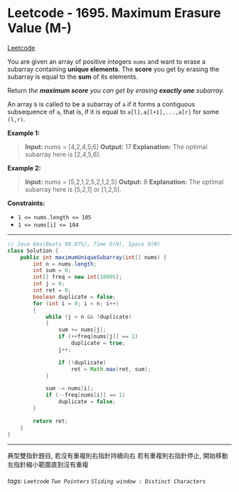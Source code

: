 # Leetcode - 1695. Maximum Erasure Value (M-)

[Leetcode](https://leetcode.com/problems/maximum-erasure-value/)

You are given an array of positive integers `nums` and want to erase a subarray containing **unique elements**. The **score** you get by erasing the subarray is equal to the **sum** of its elements.

Return _the **maximum score** you can get by erasing **exactly one** subarray._

An array `b` is called to be a subarray of `a` if it forms a contiguous subsequence of `a`, that is, if it is equal to `a[l],a[l+1],...,a[r]` for some `(l,r)`.

**Example 1:**

> **Input:** nums = [4,2,4,5,6]
> **Output:** 17
> **Explanation:** The optimal subarray here is [2,4,5,6].

**Example 2:**

> **Input:** nums = [5,2,1,2,5,2,1,2,5]
> **Output:** 8
> **Explanation:** The optimal subarray here is [5,2,1] or [1,2,5].

**Constraints:**

-   `1 <= nums.length <= 105`
-   `1 <= nums[i] <= 104`

---
```java
// Java 6ms(Beats 98.07%), Time O(N), Space O(N)
class Solution {
    public int maximumUniqueSubarray(int[] nums) {
        int n = nums.length;
        int sum = 0;
        int[] freq = new int[10005];
        int j = 0;
        int ret = 0;
        boolean duplicate = false;
        for (int i = 0; i < n; i++)
        {
            while (j < n && !duplicate)
            {
                sum += nums[j];
                if (++freq[nums[j]] == 2)
                    duplicate = true;
                j++;

                if (!duplicate)
                    ret = Math.max(ret, sum);
            }

            sum -= nums[i];
            if (--freq[nums[i]] == 1)
                duplicate = false;
        }

        return ret;
    }
}
```
---

典型雙指針題目, 若沒有重複則右指針持續向右
若有重複則右指針停止, 開始移動左指針縮小範圍直到沒有重複


###### tags: `Leetcode` `Two Pointers` `Sliding window : Distinct Characters`